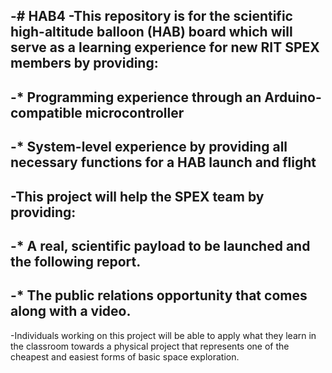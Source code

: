 -# HAB4
 -This repository is for the scientific high-altitude balloon (HAB) board which will serve as a learning experience for new RIT SPEX members by providing:
 -
 -* Programming experience through an Arduino-compatible microcontroller
 -
 -* System-level experience by providing all necessary functions for a HAB launch and flight
 -
 -This project will help the SPEX team by providing:
 -
 -* A real, scientific payload to be launched and the following report.
 -
 -* The public relations opportunity that comes along with a video.
 -
 -Individuals working on this project will be able to apply what they learn in the classroom towards a physical project that represents one of the cheapest and easiest forms of basic space exploration.
